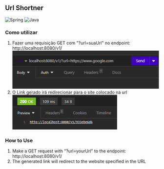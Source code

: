 ## Url Shortner
![Spring](https://img.shields.io/badge/spring-%236DB33F.svg?style=for-the-badge&logo=spring&logoColor=white)
![Java](https://img.shields.io/badge/java-%23ED8B00.svg?style=for-the-badge&logo=openjdk&logoColor=white)

### Como utilizar
1. Fazer uma requisição GET com "?url=suaUrl" no endpoint: http://localhost:8080/v1/
![img_1.png](img_1.png)
2. O Link gerado irá redirecionar para o site colocado na url
![img.png](img.png)

### How to Use
1. Make a GET request with "?url=yourUrl" to the endpoint: http://localhost:8080/v1/
2. The generated link will redirect to the website specified in the URL
